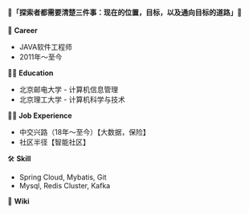 #### 👋「**探索者都需要清楚三件事：现在的位置，目标，以及通向目标的道路**」👋



🔭 **Career**

- JAVA软件工程师
- 2011年～至今

👨‍🎓 **Education**
- 北京邮电大学 - 计算机信息管理
- 北京理工大学 - 计算机科学与技术

👨‍💻 **Job Experience**
- 中交兴路（18年～至今）【大数据，保险】
- 社区半径【智能社区】

🛠 **Skill**
- Spring Cloud, Mybatis, Git
- Mysql, Redis Cluster, Kafka

🌱 **Wiki**
